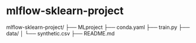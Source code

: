 # mlflow-sklearn-project
mlflow-sklearn-project/
├── MLproject
├── conda.yaml
├── train.py
├── data/
│   └── synthetic.csv
├── README.md
